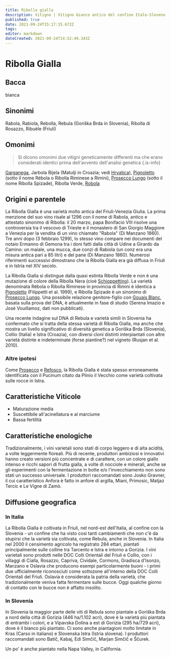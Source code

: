 ```yaml
---
title: Ribolla gialla
description: Vitigno | Vitigno bianco antico del confine Italo-Sloveno.
published: true
date: 2021-09-24T15:17:15.672Z
tags: 
editor: markdown
dateCreated: 2021-09-24T14:52:49.343Z
---
```


# Ribolla Gialla

## Bacca

bianca

## Sinonimi
Rabola, Rabiola, Rebolla, Rebula (Goriška Brda in Slovenia), Ribolla di Rosazzo, Ribuèle (Friuli)

## Omonimi
> Si dicono omonimi due vitigni geneticamente differenti ma che erano considerati identici prima dell'avvento dell'analisi genetica
{.is-info}

[Garganega](/vitigni/Italia/bacca-bianca/garganega), Jarbola Bijela (Matulji in Croazia; vedi [Hrvatica](/vitigni/Slovacchia/bacca-nera/hrvatica)), [Pignoletto](/vitigni/Italia/bacca-bianca/pignoletto) (sotto il nome Rébola o Ribolla Riminese a Rimini), [Prosecco Lungo](/vitigni/Italia/bacca-bianca/prosecco-lungo) (sotto il nome Ribolla Spizade), Ribolla Verde, [Robola](/vitigni/Italia/bacca-bianca/robola)

## Origini e parentele

La Ribolla Gialla è una varietà molto antica del Friuli-Venezia Giulia. La prima menzione del suo vino risale al 1296 con il nome di Rabola, antico e attestato sinonimo di Ribolla: il 20 marzo, papa Bonifacio VIII risolve una controversia tra il vescovo di Trieste e il monastero di San Giorgio Maggiore a Venezia per la vendita di un vino chiamato "Rabola" (Di Manzano 1860). Tre anni dopo (3 febbraio 1299), lo stesso vino compare nei documenti del notaio Ermanno di Gemona tra i doni fatti dalla città di Udine a Girardo da Camino: un maiale, una mucca, due conzi di Rabiola (un conz era una misura antica pari a 85 litri) e del pane (Di Manzano 1860). Numerosi riferimenti successivi dimostrano che la Ribolla Gialla era già diffusa in Friuli e in Istria nel XIV secolo.

La Ribolla Gialla si distingue dalla quasi estinta Ribolla Verde e non è una mutazione di colore della Ribolla Nera (cioè [Schioppettino](/vitigni/Italia/bacca-nera/schioppettino)). La varietà denominata Rébola o Ribolla Riminese in provincia di Rimini è identica a [Pignoletto](/vitigni/Italia/bacca-bianca/pignoletto) (Filippetti et al. 1999), e Ribolla Spizade è un sinonimo di [Prosecco Lungo](/vitigni/Italia/bacca-bianca/prosecco-lungo). Una possibile relazione genitore-figlio con [Gouais Blanc](/vitigni/Francia/bacca-bianca/gouais-blanc), basata sulla prova del DNA, è attualmente in fase di studio (Serena Imazio e José Vouillamoz, dati non pubblicati).

Una recente indagine sul DNA di Rebula e varietà simili in Slovenia ha confermato che si tratta della stessa varietà di Ribolla Gialla, ma anche che mostra un livello significativo di diversità genetica a Goriška Brda (Slovenia), Collio (Italia) e Istra (Croazia), con diversi cloni distinti interpiantati con altre varietà distinte e indeterminate (forse piantine?) nel vigneto (Rusjan et al. 2010).

### Altre ipotesi

Come [Prosecco](/vitigni/Italia/bacca-bianca/prosecco) e [Refosco](/vitigni/Italia/bacca-nera/refosco), la Ribolla Gialla è stata spesso erroneamente identificata con il Pucinum citato da Plinio il Vecchio come varietà coltivata sulle rocce in Istra.

## Caratteristiche Viticole

- Maturazione media
- Suscettibile all'acinellatura e al marciume
- Bassa fertilità

## Caratteristiche enologiche

Tradizionalmente, i vini varietali sono stati di corpo leggero e di alta acidità, a volte leggermente floreali. Più di recente, produttori ambiziosi e innovativi hanno creato versioni più concentrate e di carattere, con un colore giallo intenso e ricchi sapori di frutta gialla, a volte di nocciole e minerali, anche se gli esperimenti con la fermentazione in botte e/o l'invecchiamento non sono stati un successo universale. I produttori raccomandati sono Josko Gravner, il cui caratteristico Anfora è fatto in anfore di argilla, Miani, Primosic, Matjaz Tercic e Le Vigne di Zamò.

## Diffusione geografica

### In Italia

La Ribolla Gialla è coltivata in Friuli, nel nord-est dell'Italia, al confine con la Slovenia - un confine che ha visto così tanti cambiamenti che non c'è da stupirsi che la varietà sia coltivata, come Rebula, anche in Slovenia. In Italia nel 2000 il censimento agricolo ha registrato 284 ettari, piantati principalmente sulle colline tra Tarcento e Istra e intorno a Gorizia. I vini varietali sono prodotti nelle DOC Colli Orientali del Friuli e Collio, con i villaggi di Cialla, Rosazzo, Capriva, Cividale, Cormons, Gradisca d'Isonzo, Manzano e Oslavia che producono esempi particolarmente buoni - i primi due ufficialmente riconosciuti come sottozone all'interno della DOC Colli Orientali del Friuli. Oslavia è considerata la patria della varietà, che tradizionalmente veniva fatta fermentare sulle bucce. Oggi qualche giorno di contatto con le bucce non è affatto insolito.

### In Slovenia

In Slovenia la maggior parte delle viti di Rebula sono piantate a Goriška Brda a nord della città di Gorizia (446 ha/1.102 acri), dove è la varietà più piantata di entrambi i colori, e a Vipavska Dolina a est di Gorizia (295 ha/729 acri), dove è il bianco più piantato. Ci sono anche piantagioni molto limitate in Kras (Carso in italiano) e Slovenska Istra (Istria slovena). I produttori raccomandati sono Batič, Kabaj, Edi Simčič, Marjan Simčič e Ščurek.

Un po' è anche piantato nella Napa Valley, in California.